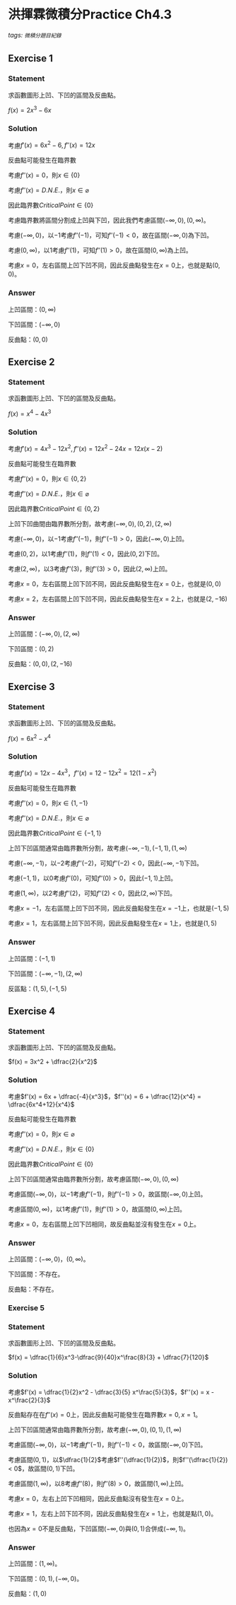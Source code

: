 # 洪揮霖微積分Practice Ch4.3

###### tags: `微積分題目紀錄`



## Exercise 1

### Statement

求函數圖形上凹、下凹的區間及反曲點。

$f(x) = 2x^3-6x$



### Solution

考慮$f'(x) = 6x^2-6, f''(x) = 12x$

反曲點可能發生在臨界數

考慮$f''(x) = 0$，則$x \in \{0\}$

考慮$f''(x) = D.N.E.$，則$x \in \varnothing$

因此臨界數$CriticalPoint \in \{0\}$

考慮臨界數將區間分割成上凹與下凹，因此我們考慮區間$(-\infty, 0), (0, \infty)$。

考慮$(-\infty, 0)$，以$-1$考慮$f''(-1)$，可知$f''(-1) < 0$，故在區間$(-\infty, 0)$為下凹。

考慮$(0, \infty)$，以$1$考慮$f''(1)$，可知$f''(1) > 0$，故在區間$(0, \infty)$為上凹。

考慮$x = 0$，左右區間上凹下凹不同，因此反曲點發生在$x = 0$上，也就是點$(0, 0)$。



### Answer

上凹區間：$(0, \infty)$

下凹區間：$(-\infty, 0)$

反曲點：$(0, 0)$



## Exercise 2

### Statement

求函數圖形上凹、下凹的區間及反曲點。

$f(x) = x^4-4x^3$



### Solution

考慮$f'(x) = 4x^3 - 12x^2, f''(x) = 12x^2 - 24x = 12x(x-2)$

反曲點可能發生在臨界數

考慮$f''(x) = 0$，則$x \in \{0, 2\}$

考慮$f''(x) = D.N.E.$，則$x \in \varnothing$

因此臨界數$CriticalPoint \in \{0, 2\}$

上凹下凹曲間由臨界數所分割，故考慮$(-\infty, 0), (0, 2), (2, \infty)$

考慮$(-\infty, 0)$，以$-1$考慮$f''(-1)$，則$f''(-1) > 0$，因此$(-\infty, 0)$上凹。

考慮$(0, 2)$，以$1$考慮$f''(1)$，則$f''(1) < 0$，因此$(0, 2)$下凹。

考慮$(2, \infty)$，以$3$考慮$f''(3)$，則$f''(3) > 0$，因此$(2, \infty)$上凹。

考慮$x = 0$，左右區間上凹下凹不同，因此反曲點發生在$x = 0$上，也就是$(0, 0)$

考慮$x = 2$，左右區間上凹下凹不同，因此反曲點發生在$x = 2$上，也就是$(2, -16)$



### Answer

上凹區間：$(-\infty, 0), (2, \infty)$

下凹區間：$(0, 2)$

反曲點：$(0, 0), (2, -16)$



## Exercise 3

### Statement

求函數圖形上凹、下凹的區間及反曲點。

$f(x) = 6x^2-x^4$



### Solution

考慮$f'(x) = 12x - 4x^3$，$f''(x) = 12-12x^2 = 12(1-x^2)$

反曲點可能發生在臨界數

考慮$f''(x) = 0$，則$x \in \{1, -1\}$

考慮$f''(x) = D.N.E.$，則$x \in \varnothing$

因此臨界數$CriticalPoint \in \{-1, 1\}$

上凹下凹區間通常由臨界數所分割，故考慮$(-\infty, -1), (-1, 1), (1, \infty)$

考慮$(-\infty, -1)$，以$-2$考慮$f''(-2)$，可知$f''(-2) < 0$，因此$(-\infty, -1)$下凹。

考慮$(-1, 1)$，以$0$考慮$f''(0)$，可知$f''(0) > 0$，因此$(-1, 1)$上凹。

考慮$(1, \infty)$，以$2$考慮$f''(2)$，可知$f''(2) < 0$，因此$(2, \infty)$下凹。

考慮$x = -1$，左右區間上凹下凹不同，因此反曲點發生在$x = -1$上，也就是$(-1, 5)$

考慮$x = 1$，左右區間上凹下凹不同，因此反曲點發生在$x = 1$上，也就是$(1, 5)$



### Answer

上凹區間：$(-1, 1)$

下凹區間：$(-\infty, -1), (2, \infty)$

反區點：$(1, 5), (-1, 5)$



## Exercise 4

### Statement

求函數圖形上凹、下凹的區間及反曲點。

$f(x) = 3x^2 + \dfrac{2}{x^2}$



### Solution

考慮$f'(x) = 6x + \dfrac{-4}{x^3}$，$f''(x) = 6 + \dfrac{12}{x^4} = \dfrac{6x^4+12}{x^4}$

反曲點可能發生在臨界數

考慮$f''(x) = 0$，則$x \in \varnothing$

考慮$f''(x) = D.N.E.$，則$x \in \{0\}$

因此臨界數$CriticalPoint \in \{0\}$

上凹下凹區間通常由臨界數所分割，故考慮區間$(-\infty, 0), (0, \infty)$

考慮區間$(-\infty, 0)$，以$-1$考慮$f''(-1)$，則$f''(-1) > 0$，故區間$(-\infty, 0)$上凹。

考慮區間$(0, \infty)$，以$1$考慮$f''(1)$，則$f''(1) > 0$，故區間$(0, \infty)$上凹。

考慮$x = 0$，左右區間上凹下凹相同，故反曲點並沒有發生在$x = 0$上。



### Answer

上凹區間：$(-\infty, 0)$，$(0, \infty)$。

下凹區間：不存在。

反曲點：不存在。



### Exercise 5

### Statement

求函數圖形上凹、下凹的區間及反曲點。

$f(x) = \dfrac{1}{6}x^3-\dfrac{9}{40}x^\frac{8}{3} + \dfrac{7}{120}$



### Solution

考慮$f'(x) = \dfrac{1}{2}x^2 - \dfrac{3}{5} x^\frac{5}{3}$，$f''(x) = x - x^\frac{2}{3}$

反曲點存在在$f''(x) = 0$上，因此反曲點可能發生在臨界數$x = 0, x = 1$。

上凹下凹區間通常由臨界數所分割，故考慮$(-\infty, 0), (0, 1), (1, \infty)$

考慮區間$(-\infty, 0)$，以$-1$考慮$f''(-1)$，則$f''(-1) < 0$，故區間$(-\infty, 0)$下凹。

考慮區間$(0, 1)$，以$\dfrac{1}{2}$考慮$f''(\dfrac{1}{2})$，則$f''(\dfrac{1}{2}) < 0$，故區間$(0, 1)$下凹。

考慮區間$(1, \infty)$，以$8$考慮$f''(8)$，則$f''(8)  > 0$，故區間$(1, \infty)$上凹。

考慮$x = 0$，左右上凹下凹相同，因此反曲點沒有發生在$x = 0$上。

考慮$x = 1$，左右上凹下凹不同，因此反曲點發生在$x = 1$上，也就是點$(1, 0)$。

也因為$x = 0$不是反曲點，下凹區間$(-\infty, 0)$與$(0, 1)$合併成$(-\infty, 1)$。



### Answer

上凹區間：$(1, \infty)$。

下凹區間：$(0, 1), (-\infty, 0)$。

反曲點：$(1, 0)$